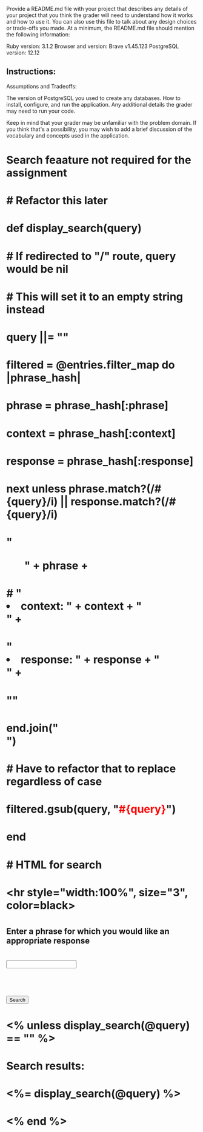 Provide a README.md file with your project that describes any details of your project that you think the grader will need to understand how it works and how to use it. You can also use this file to talk about any design choices or trade-offs you made. At a minimum, the README.md file should mention the following information:


Ruby version: 3.1.2
Browser and version: Brave v1.45.123
PostgreSQL version: 12.12

Instructions:
- 


Assumptions and Tradeoffs:


The version of PostgreSQL you used to create any databases.
How to install, configure, and run the application.
Any additional details the grader may need to run your code.

Keep in mind that your grader may be unfamiliar with the problem domain. If you think that's a possibility, you may wish to add a brief discussion of the vocabulary and concepts used in the application.






# Search feaature not required for the assignment
#   # Refactor this later
#   def display_search(query)
#     # If redirected to "/" route, query would be nil
#     # This will set it to an empty string instead
#     query ||= ""
    
#     filtered = @entries.filter_map do |phrase_hash|
#       phrase = phrase_hash[:phrase]
#       context = phrase_hash[:context]
#       response = phrase_hash[:response]

#       next unless phrase.match?(/#{query}/i) || response.match?(/#{query}/i)

#       "<ol>" + phrase + 
#         # "<li>context: " + context + "</li>" +
#         "<li>response: " + response + "</li>" +
#       "</ol>" 
#     end.join("<br>")
#     # Have to refactor that to replace regardless of case
#     filtered.gsub(query, "<span style='color: red'>#{query}</span>")
#   end

# # HTML for search
# <hr style="width:100%", size="3", color=black>  
# <form action="/search" method="get">
#   <h2>Enter a phrase for which you would like an appropriate response</h2>
#   <input name="query"><br><br>
#   <button type="submit">Search</button>
# </form>

# <% unless display_search(@query) == "" %>
#   <p>Search results:</p>
#   <%=  display_search(@query) %>
# <% end %>
# <br><br>


<!-- get "/search" do
  @query = params[:query]
  erb :homepage
end -->



